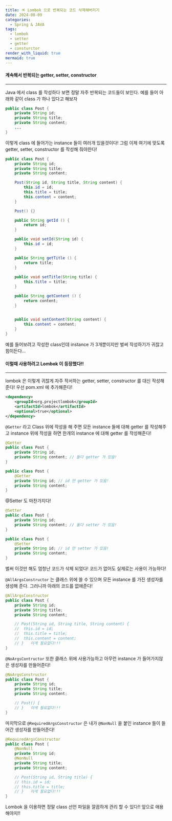 ```yaml
---
title: 🪅 Lombok 으로 반복되는 코드 삭제해버리기
date: 2024-08-09
categories:
  - Spring & JAVA
tags:
  - lombok
  - setter
  - getter
  - consturctor
render_with_liquid: true
mermaid: true
---
```

#### 계속해서 반복되는 getter, setter, constructor
---
Java 에서 class 를 작성하다 보면 정말 자주 반복되는 코드들이 보인다. 예를 들어 아래와 같이 class 가 하나 있다고 해보자

```java
public class Post {
	private String id;
	private String title;
	private String content;
	...
}
```

이렇게 class 에 들어가는 instance 들이 여러개 있을것이다! 그럼 이제 여기에 맞도록 getter, setter, constructor 를 작성해 줘야한다!

```java
public class Post {
	private String id;
	private String title;
	private String content;

	Post(String id, String title, String content) {
		this.id = id;
		this.title = title;
		this.content = content;
	}

	Post() {}

	public String getId () {
		return id;
	}

	public void setId(String id) {
		this.id = id;
	}

	public String getTitle () {
		return title;
	}
	
	public void setTitle(String title) {
        this.title = title;
	}

	public String getContent () {
		return content;
	}

	
	public void setContent(String content) {
        this.content = content;
	}
}
```

예를 들어보려고 작성한 class인데 instance 가 3개뿐이지만 벌써 작성하기가 귀찮고 힘이든다...

#### 이럴때 사용하려고 Lombok 이 등장했다!!
---
lombok 은 이렇게 귀찮게 자주 작서하는 getter, setter, constructor 를 대신 작성해준다! 우선 pom.xml 에 추가해준다!
```xml
<dependency>
	<groupId>org.projectlombok</groupId>
	<artifactId>lombok</artifactId>
	<optional>true</optional>
</dependency>
```

`@Getter` 라고 Class 위에 작성을 해 주면 모든 instance 들에 대해 getter 를 작성해주고 instance 위에 작성을 하면 한개의 instance 에 대해 getter 를 작성해준다! 

```java
@Getter
public class Post {
	private String id;
	private String content; // 둘다 getter 가 있음!
}

public class Post {
	@Getter
	private String id; // id 만 getter 가 있음!
	private String content;
}
```

@Setter 도 마찬가지다! 
```java
@Setter
public class Post {
	private String id;
	private String content; // 둘다 setter 가 있음!
}

public class Post {
	@Setter
	private String id; // id 만 setter 가 있음!
	private String content;
}
```

벌써 이것만 해도 엄청난 코드가 삭제 되었다! 코드가 없어도 실제로는 사용이 가능하다!

`@AllArgsConstructor` 는 클래스 위에 쓸 수 있으며 모든 instance 를 가진 생성자를 생성해 준다. 그러니까 아래의 코드를 없애준다!
```java
@AllArgsConstructor
public class Post {
	private String id;
	private String title;
	private String content;

	// Post(String id, String title, String content) {
	//	this.id = id;
	//	this.title = title;
	//	this.content = content;
	// }   이게 필요없다!!!
}
```

`@NoArgsContructor` 또한 클래스 위에 사용가능하고 아무런 instance 가 들어가지않은 생성자를 만들어준다!

```java
@NoArgsConstructor
public class Post {
	private String id;
	private String title;
	private String content;

	// Post() {
	// }   이게 필요없다!!!
}
```

마지막으로 `@RequiredArgsConstructor` 은 내가 `@NonNull` 을 붙인 instance 들이 들어간 생성자를 만들어준다! 

```java
@RequiredArgsConstructor
public class Post {
	@NonNull
	private String id;
    @NonNull
	private String title;
	private String content;

	// Post(String id, String title) {
	// this.id = id;
	// this.title = title;
	// }   이게 필요없다!!!
}
```

Lombok 을 이용하면 정말 class 선언 파일을 깔끔하게 관리 할 수 있다!! 앞으로 애용해야지!!
